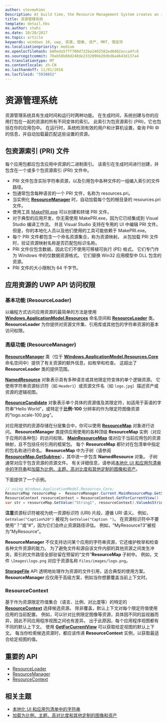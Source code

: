 ```yaml
---
author: stevewhims
Description: At build time, the Resource Management System creates an index of all the different variants of the resources that are packaged up with your app. At run-time, the system detects the user and machine settings that are in effect and loads the resources that are the best match for those settings.
title: 资源管理系统
template: detail.hbs
ms.author: stwhi
ms.date: 10/20/2017
ms.topic: article
keywords: windows 10, uwp, 资源, 图像, 资产, MRT, 限定符
ms.localizationpriority: medium
ms.openlocfilehash: b80eda57ff700d732ba2402582ed6402acca4fc6
ms.sourcegitcommit: 70ab58b88d248de2332096b20dbd6a4643d137a4
ms.translationtype: MT
ms.contentlocale: zh-CN
ms.lasthandoff: 11/01/2018
ms.locfileid: "5930852"
---
```

# <a name="resource-management-system"></a>资源管理系统
资源管理系统具有生成时间和运行时两种功能。 在生成时间，系统创建与你的应用打包在一起的资源的所有不同变体的索引。 此索引为包资源索引 (PRI)，它也包括在你的应用包中。 在运行时，系统检测有效的用户和计算机设置，查询 PRI 中的信息，并自动加载最匹配这些设置的资源。

## <a name="package-resource-index-pri-file"></a>包资源索引 (PRI) 文件
每个应用包都应包含应用中资源的二进制索引。 该索引在生成时间进行创建，并包含在一个或多个包资源索引 (PRI) 文件中。

- PRI 文件包含实际字符串资源，以及引用包中各种文件的一组编入索引的文件路径。
- 包通常包含每种语言的一个 PRI 文件，名称为 resources.pri。
- 当实例化 [**ResourceManager**](/uwp/api/windows.applicationmodel.resources.core.resourcemanager?branch=live) 时，自动加载每个包的根目录的 resources.pri 文件。
- 使用工具 [MakePRI.exe](compile-resources-manually-with-makepri.md) 可以创建和转储 PRI 文件。
- 对于典型的应用开发，你无需使用 MakePRI.exe，因为它已经集成到 Visual Studio 编译工作流。 并且 Visual Studio 支持在专用的 UI 中编辑 PRI 文件。 但是，你的本地化人员以及他们使用的工具可能依赖于 MakePRI.exe。
- 每个 PRI 文件都包含一个命名资源集合，称为资源映射。 从包加载 PRI 文件时，验证资源映射名称是否匹配包标识名称。
- PRI 文件仅包含数据，因此它们不使用可移植可执行 (PE) 格式。 它们专门作为 Windows 中的仅数据资源格式。 它们替换 Win32 应用模型中 DLL 包含的资源。
- PRI 文件的大小限制为 64 千字节。

## <a name="uwp-api-access-to-app-resources"></a>应用资源的 UWP API 访问权限

### <a name="basic-functionality-resourceloader"></a>基本功能 (ResourceLoader)
以编程方式访问应用资源的最简单的方法是使用 [**Windows.ApplicationModel.Resources**](/uwp/api/windows.applicationmodel.resources?branch=live) 命名空间和 [**ResourceLoader**](/uwp/api/windows.applicationmodel.resources.resourceloader?branch=live) 类。 **ResourceLoader** 为你提供对资源文件集、引用库或其他包的字符串资源的基本访问权限。

### <a name="advanced-functionality-resourcemanager"></a>高级功能 (ResourceManager)
[**ResourceManager**](/uwp/api/windows.applicationmodel.resources.core.resourcemanager?branch=live) 类（位于 [**Windows.ApplicationModel.Resources.Core**](/uwp/api/windows.applicationmodel.resources.core?branch=live) 命名空间中）提供了有关资源的额外信息，如枚举和检查。 这超出了 **ResourceLoader** 类的提供范围。

[**NamedResource**](/uwp/api/windows.applicationmodel.resources.core.namedresource?branch=live) 对象表示具有多种语言或其他限定符变体的单个逻辑资源。 它使用字符串资源标识符（如 `Header1`）或资源文件名（如 `logo.jpg`）描述资产或资源的逻辑视图。

[**ResourceCandidate**](/uwp/api/windows.applicationmodel.resources.core.resourcecandidate?branch=live) 对象表示单个具体的资源值及其限定符，如适用于英语的字符串“Hello World”，或特定于**比例-100** 分辨率的作为限定符图像资源的“logo.scale-100.jpg”。

对应用提供的资源存储在分层集合中，你可以使用 [**ResourceMap**](/uwp/api/windows.applicationmodel.resources.core.resourcemap?branch=live) 对象进行访问。 **ResourceManager** 类提供应用使用的各种顶级 **ResourceMap** 实例（对应于应用的各种包）的访问权限。 [**MainResourceMap**](/uwp/api/windows.applicationmodel.resources.core.resourcemanager.MainResourceMap) 值对应于当前应用包的资源映射，且不包括任何引用的框架包。 每个 **ResourceMap** 都针对在包清单中指定的包名称进行命名。 **ResourceMap** 中为子树（请参阅 [**ResourceMap.GetSubtree**](/uwp/api/windows.applicationmodel.resources.core.resourcemap.getsubtree?branch=live)），其中进一步包含 **NamedResource** 对象。 子树通常对应于包含资源的资源文件。 有关详细信息，请参阅[本地化 UI 和应用包清单中的字符串](localize-strings-ui-manifest.md)和[加载为比例、主题、高对比度和其他定制的图像和资产](images-tailored-for-scale-theme-contrast.md)。

下面提供了一个示例。

```csharp
// using Windows.ApplicationModel.Resources.Core;
ResourceMap resourceMap =  ResourceManager.Current.MainResourceMap.GetSubtree("Resources");
ResourceContext resourceContext = ResourceContext.GetForCurrentView()
var str = resourceMap.GetValue("String1", resourceContext).ValueAsString;
```

**注意**资源标识符被视为统一资源标识符 (URI) 片段，遵循 URI 语义。 例如，`GetValue("Caption%20")` 被视为 `GetValue("Caption ")`。 在资源标识符中不要使用“？”或“#”，因为它们会终止资源路径评估。 例如，“MyResource?3”被视为“MyResource”。

**ResourceManager** 不仅支持访问某个应用的字符串资源，它还维护枚举和检查各种文件资源的能力。 为了避免文件和源自该文件内部的其他资源之间发生冲突，索引的文件路径全部驻留在预留的“文件”**ResourceMap** 子树中。 例如，文件 `\Images\logo.png` 对应于资源名称 `Files/images/logo.png`。

[**StorageFile**](/uwp/api/Windows.Storage.StorageFile?branch=live) API 透明地处理作为资源的文件引用，适合典型的使用方案。 **ResourceManager** 应仅用于高级方案，例如当你想要覆盖当前上下文时。

### <a name="resourcecontext"></a>ResourceContext
基于作为资源限定符值集合（语言、比例、对比度等）的特定的 [**ResourceContext**](/uwp/api/Windows.ApplicationModel.Resources.Core.ResourceContext?branch=live) 选择候选资源。 除非覆盖，默认上下文对每个限定符值使用应用的当前配置。 例如，可以针对比例限定图像等资源，具体因不同的监视器而异，因此不同应用程序视图之间也有差异。 出于此原因，每个应用程序视图都有不同的默认上下文。 使用 [**GetForCurrentView**](/uwp/api/windows.applicationmodel.resources.core.resourcecontext.GetForCurrentView) 可以获取给定视图的默认上下文。 每当你检索候选资源时，都应该传递 **ResourceContext** 实例，以获取最适合给定视图的值。

## <a name="important-apis"></a>重要的 API
* [ResourceLoader](/uwp/api/windows.applicationmodel.resources.resourceloader?branch=live)
* [ResourceManager](/uwp/api/windows.applicationmodel.resources.core.resourcemanager?branch=live)
* [ResourceContext](/uwp/api/windows.applicationmodel.resources.core.resourcecontext?branch=live)

## <a name="related-topics"></a>相关主题
* [本地化 UI 和应用包清单中的字符串](localize-strings-ui-manifest.md)
* [加载为比例、主题、高对比度和其他定制的图像和资产](images-tailored-for-scale-theme-contrast.md)
